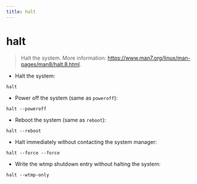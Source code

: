 ```yaml
---
title: halt
---
```

# halt

> Halt the system.
> More information: <https://www.man7.org/linux/man-pages/man8/halt.8.html>.

- Halt the system:

`halt`

- Power off the system (same as `poweroff`):

`halt --poweroff`

- Reboot the system (same as `reboot`):

`halt --reboot`

- Halt immediately without contacting the system manager:

`halt --force --force`

- Write the wtmp shutdown entry without halting the system:

`halt --wtmp-only`
